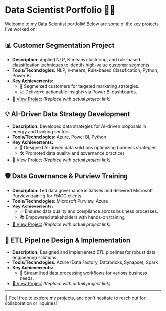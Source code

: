# Data Scientist Portfolio 👨‍💻

Welcome to my Data Scientist portfolio! Below are some of the key projects I've worked on:

## 📊 **Customer Segmentation Project**
   - **Description:** Applied NLP, K-means clustering, and rule-based classification techniques to identify high-value customer segments.
   - **Tools/Technologies:** NLP, K-means, Rule-based Classification, Python, Power BI
   - **Key Achievements:**
     - 🎯 Segmented customers for targeted marketing strategies.
     - 📈 Delivered actionable insights via Power BI dashboards.
   - [🔗 View Project](#)  *(Replace with actual project link)*

## 💡 **AI-Driven Data Strategy Development**
   - **Description:** Developed data strategies for AI-driven proposals in energy and banking sectors.
   - **Tools/Technologies:** Azure, Power BI, Python
   - **Key Achievements:**
     - 🚀 Designed AI-driven data solutions optimizing business strategies.
     - 🛠️ Promoted data quality and governance practices.
   - [🔗 View Project](#)  *(Replace with actual project link)*

## 🛡️ **Data Governance & Purview Training**
   - **Description:** Led data governance initiatives and delivered Microsoft Purview training for FMCG clients.
   - **Tools/Technologies:** Microsoft Purview, Azure
   - **Key Achievements:**
     - ✅ Ensured data quality and compliance across business processes.
     - 📚 Empowered stakeholders with hands-on training.
   - [🔗 View Project](#)  *(Replace with actual project link)*

## 🔄 **ETL Pipeline Design & Implementation**
   - **Description:** Designed and implemented ETL pipelines for robust data engineering solutions.
   - **Tools/Technologies:** Azure (Data Factory, Databricks, Synapse), Spark
   - **Key Achievements:**
     - 🧹 Streamlined data processing workflows for various business needs.
   - [🔗 View Project](#)  *(Replace with actual project link)*

---

💬 Feel free to explore my projects, and don’t hesitate to reach out for collaboration or inquiries!
